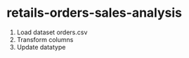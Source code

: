 # retails-orders-sales-analysis

1. Load dataset orders.csv
2. Transform columns
3. Update datatype

